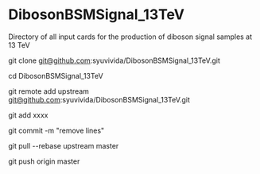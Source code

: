 DibosonBSMSignal_13TeV
======================

Directory of all input cards for the production of diboson signal samples at 13 TeV

git clone git@github.com:syuvivida/DibosonBSMSignal_13TeV.git 

cd DibosonBSMSignal_13TeV

git remote add upstream git@github.com:syuvivida/DibosonBSMSignal_13TeV.git

git add xxxx

git commit -m "remove lines"

git pull --rebase upstream master

git push origin master
